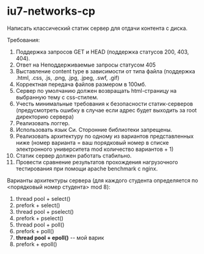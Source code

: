 # iu7-networks-cp

Написать классический статик сервер для отдачи контента с диска.

Требования:

 1. Поддержка запросов GET и HEAD (поддержка статусов 200, 403, 404).
 2. Ответ на Неподдерживаемые запросы статусом 405
 3. Выставление content type в зависимости от типа файла (поддержка .html, .css, .js, .png, .jpg, .jpeg, .swf, .gif)
 4. Корректная передача файлов размером в 100мб.
 5. Сервер по умолчанию должен возвращать html-страницу на выбранную тему с css-стилем.
 6. Учесть минимальные требования к безопасности статик-серверов (предусмотреть ошибку в случае если адрес будет выходить за root директорию сервера)
 7. Реализовать логгер.
 8. Использовать язык Си. Сторонние библиотеки запрещены.
 9. Реализовать архитектуру по одному из вариантов представленных ниже (номер варианта = ваш порядковый номер в списке электронного университета mod количество вариантов + 1)
 10. Статик сервер должен работать стабильно.
 11. Провести сравнение результатов прохождения нагрузочного тестирования при помощи apache benchmark с nginx.

Варианты архитектуры сервера (для каждого студента определяется по <порядковый номер студента> mod 8):

1. thread pool + select()
2. prefork + select()
3. thread pool + pselect()
4. prefork + pselect()
5. thread pool + poll()
6. prefork + poll()
7. **thread pool + epoll()** -- мой варик
8. prefork + epoll()